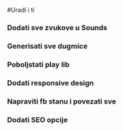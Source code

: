 #Uradi i ti

### Dodati sve zvukove u Sounds 
### Generisati sve dugmice
### Poboljstati play lib 
### Dodati responsive design 
### Napraviti fb stanu i povezati sve
### Dodati SEO opcije